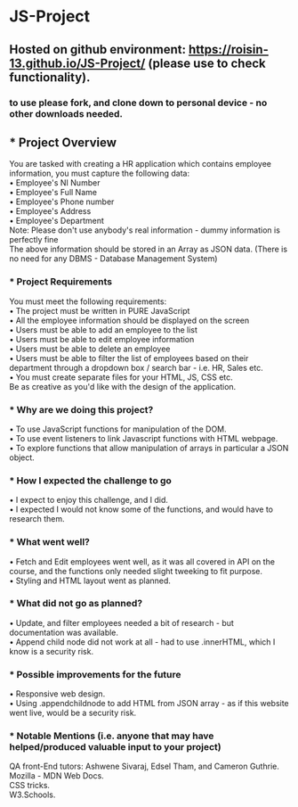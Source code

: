 # **JS-Project**

## Hosted on github environment: https://roisin-13.github.io/JS-Project/ (please use to check functionality).  
### to use please fork, and clone down to personal device - no other downloads needed.

##	* Project Overview
You are tasked with creating a HR application which contains employee information, you must capture the following data:  
•	Employee's NI Number  
•	Employee's Full Name  
•	Employee's Phone number  
•	Employee's Address  
•	Employee's Department   
Note: Please don't use anybody's real information - dummy information is perfectly fine  
The above information should be stored in an Array as JSON data. (There is no need for any DBMS - Database Management System)  

### * Project Requirements
You must meet the following requirements:  
•	The project must be written in PURE JavaScript  
•	All the employee information should be displayed on the screen  
•	Users must be able to add an employee to the list  
•	Users must be able to edit employee information  
•	Users must be able to delete an employee  
•	Users must be able to filter the list of employees based on their department through a dropdown box / search bar - i.e. HR, Sales etc.  
•	You must create separate files for your HTML, JS, CSS etc.  
Be as creative as you'd like with the design of the application.  


### * Why are we doing this project?
•	To use JavaScript functions for manipulation of the DOM.  
•	To use event listeners to link Javascript functions with HTML webpage.  
•	To explore functions that allow manipulation of arrays in particular a JSON object.  

### * How I expected the challenge to go
•	I expect to enjoy this challenge, and I did.  
•	I expected I would not know some of the functions, and would have to research them.  

### * What went well?
•	Fetch and Edit employees went well, as it was all covered in API on the course, and the functions only needed slight tweeking to fit purpose.  
•	Styling and HTML layout went as planned.  

### * What did not go as planned?
•	Update, and filter employees needed a bit of research - but documentation was available.  
•	Append child node did not work at all - had to use .innerHTML, which I know is a security risk.  

### * Possible improvements for the future
•	Responsive web design.  
•	Using .appendchildnode to add HTML from JSON array - as if this website went live, would be a security risk.  

### * Notable Mentions (i.e. anyone that may have helped/produced valuable input to your project)
QA front-End tutors: Ashwene Sivaraj, Edsel Tham, and Cameron Guthrie.
Mozilla - MDN Web Docs.  
CSS tricks.  
W3.Schools.  

